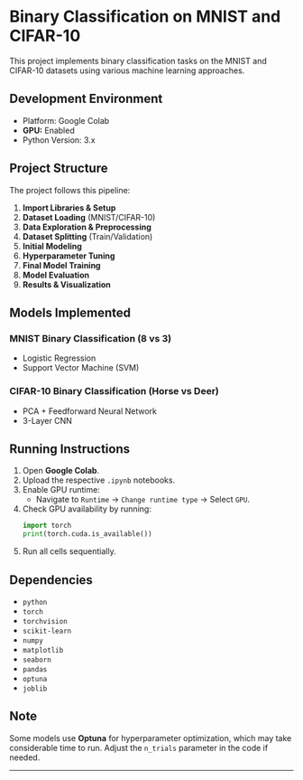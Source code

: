 # Binary Classification on MNIST and CIFAR-10

This project implements binary classification tasks on the MNIST and CIFAR-10 datasets using various machine learning approaches.

## Development Environment
- Platform: Google Colab
- **GPU:** Enabled 
- Python Version: 3.x

## Project Structure
The project follows this pipeline:
1. **Import Libraries & Setup**  
2. **Dataset Loading** (MNIST/CIFAR-10)  
3. **Data Exploration & Preprocessing**  
4. **Dataset Splitting** (Train/Validation)  
5. **Initial Modeling**  
6. **Hyperparameter Tuning**  
7. **Final Model Training**  
8. **Model Evaluation**  
9. **Results & Visualization**  

## Models Implemented
### MNIST Binary Classification (8 vs 3)
- Logistic Regression  
- Support Vector Machine (SVM)

### CIFAR-10 Binary Classification (Horse vs Deer)
- PCA + Feedforward Neural Network  
- 3-Layer CNN  

## Running Instructions
1. Open **Google Colab**.  
2. Upload the respective `.ipynb` notebooks.  
3. Enable GPU runtime:  
   - Navigate to `Runtime` → `Change runtime type` → Select `GPU`.  
4. Check GPU availability by running:  
   ```python
   import torch
   print(torch.cuda.is_available())
5. Run all cells sequentially.

## Dependencies
- `python`  
- `torch`  
- `torchvision`  
- `scikit-learn`  
- `numpy`  
- `matplotlib`  
- `seaborn`  
- `pandas`  
- `optuna`  
- `joblib`  

## Note
Some models use **Optuna** for hyperparameter optimization, which may take considerable time to run. Adjust the `n_trials` parameter in the code if needed. 

---

